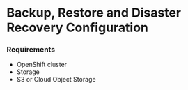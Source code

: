 # Backup, Restore and Disaster Recovery Configuration


### Requirements

- OpenShift cluster
- Storage
- S3 or Cloud Object Storage
